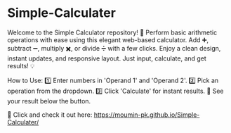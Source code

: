 # Simple-Calculater
Welcome to the Simple Calculator repository! 🎉 Perform basic arithmetic operations with ease using this elegant web-based calculator. Add ➕, subtract ➖, multiply ✖️, or divide ➗ with a few clicks. Enjoy a clean design, instant updates, and responsive layout. Just input, calculate, and get results! 💡

How to Use:
1️⃣ Enter numbers in 'Operand 1' and 'Operand 2'.
2️⃣ Pick an operation from the dropdown.
3️⃣ Click 'Calculate' for instant results.
🎯 See your result below the button.

🔗 Click and check it out here: https://moumin-pk.github.io/Simple-Calculater/
